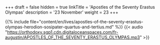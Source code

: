 +++
draft = false
hidden = true
linkTitle = 'Apostles of the Seventy Erastus Olympas'
description = '23 November'
weight = 23
+++

{{% include file="content/en/lives/apostles-of-the-seventy-erastus-olympas-herodion-sosipater-quartus-and-tertius.md" %}}
{{< audio "https://orthodoxy.sgp1.cdn.digitaloceanspaces.com/fr-augustin/APOSTLES_OF_THE_SEVENTY_ERASTUS_OLYMPAS.mp3" >}}
